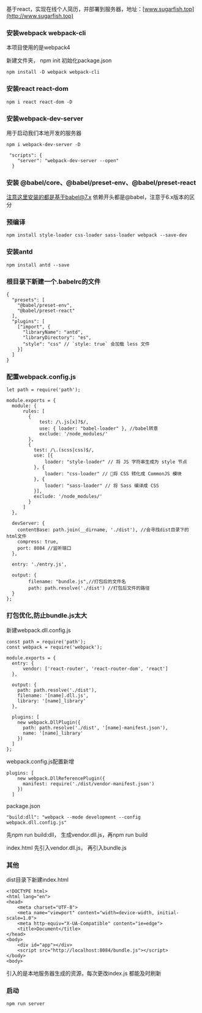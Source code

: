 基于react，实现在线个人简历，并部署到服务器，地址：[www.sugarfish.top](http://www.sugarfish.top)
### 安装webpack webpack-cli
本项目使用的是webpack4

新建文件夹， npm init 初始化package.json

```
npm install -D webpack webpack-cli
```
### 安装react react-dom
```
npm i react react-dom -D
```
### 安装webpack-dev-server
用于启动我们本地开发的服务器
```
npm i webpack-dev-server -D

 "scripts": {
    "server": "webpack-dev-server --open"
  }
```
### 安装 @babel/core、@babel/preset-env、@babel/preset-react
注意这里安装的都是基于babel@7.x 依赖开头都是@babel，注意于6.x版本的区分
### 预编译
```
npm install style-loader css-loader sass-loader webpack --save-dev
```
### 安装antd
```
npm install antd --save
```
### 根目录下新建一个.babelrc的文件
```
{
  "presets": [
    "@babel/preset-env",
    "@babel/preset-react"
  ],
  "plugins": [
    ["import", {
      "libraryName": "antd",
      "libraryDirectory": "es",
      "style": "css" // `style: true` 会加载 less 文件
    }]
  ]
}
```
### 配置webpack.config.js
```
let path = require('path');

module.exports = {
  module: {
      rules: [
        {
            test: /\.js[x]?$/,
            use: { loader: "babel-loader" }, //babel转意
            exclude: '/node_modules/'
        },
        {
          test: /\.(scss|css)$/,
          use: [{
              loader: "style-loader" // 将 JS 字符串生成为 style 节点
          }, {
              loader: "css-loader" // 将 CSS 转化成 CommonJS 模块
          }, {
              loader: "sass-loader" // 将 Sass 编译成 CSS
          }],
          exclude: '/node_modules/'
        }
      ]
  },

  devServer: {
    contentBase: path.join(__dirname, './dist'), //会寻找dist目录下的html文件
    compress: true,
    port: 8084 //监听端口
  },

  entry: './entry.js',

  output: {
        filename: "bundle.js",//打包后的文件名
        path: path.resolve('./dist') //打包后文件的路径
  }
};

```
### 打包优化,防止bundle.js太大
新建webpack.dll.config.js
```
const path = require('path');
const webpack = require('webpack');

module.exports = {
  entry: {
      vendor: ['react-router', 'react-router-dom', 'react']
  },

  output: {
    path: path.resolve('./dist'),
    filename: '[name].dll.js',
    library: '[name]_library'
  },

  plugins: [
    new webpack.DllPlugin({
      path: path.resolve('./dist', '[name]-manifest.json'),
      name: '[name]_library'
    })
  ]
};
```
webpack.config.js配置新增
```
plugins: [
    new webpack.DllReferencePlugin({
      manifest: require('./dist/vendor-manifest.json')
    })
  ]
```
package.json
```
"build:dll": "webpack --mode development --config webpack.dll.config.js"
```
先npm run build:dll， 生成vendor.dll.js，再npm run build

index.html 先引入vendor.dll.js， 再引入bundle.js
### 其他
dist目录下新建index.html
```
<!DOCTYPE html>
<html lang="en">
<head>
    <meta charset="UTF-8">
    <meta name="viewport" content="width=device-width, initial-scale=1.0">
    <meta http-equiv="X-UA-Compatible" content="ie=edge">
    <title>Document</title>
</head>
<body>
    <div id="app"></div>
    <script src="http://localhost:8084/bundle.js"></script>
</body>
<body>
```
引入的是本地服务器生成的资源，每次更改index.js 都能及时刷新
### 启动
```
npm run server
```